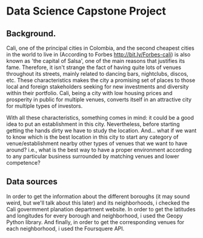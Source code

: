 # Data Science Capstone Project 
## Background.
Cali, one of the principal cities in Colombia, and the second cheapest cities in the world to live in (According to Forbes http://bit.ly/Forbes-cali) is also known as 'the capital of Salsa', one of the main reasons that justifies its fame. Therefore, it isn't strange the fact of having quite lots of venues throughout its streets, mainly related to dancing bars, nightclubs, discos, etc. These characteristics makes the city a promising set of places to those local and foreign stakeholders seeking for new investments and diversity within their portfolio. Cali, being a city with low housing prices and prosperity in public for multiple venues, converts itself in an attractive city for multiple types of investors. 

With all these characteristics, something comes in mind: it could be a good idea to put an establishment in this city. Nevertheless, before starting getting the hands dirty we have to study the location. And... what if we want to know which is the best location in this city to start any category of venue/establishment nearby other types of venues that we want to have around? i.e., what is the best way to have a proper environment according to any particular business surrounded by matching venues and lower competence?

## Data sources
In order to get the information about the different boroughs (it may sound weird, but we'll talk about this later) and its neighborhoods, i checked the Cali govermment planation department website. In order to get the latitudes and longitudes for every borough and neighborhood, i used the Geopy Python library. And finally, in order to get the corresponding venues for each neighborhood, i used the Foursquere API. 
